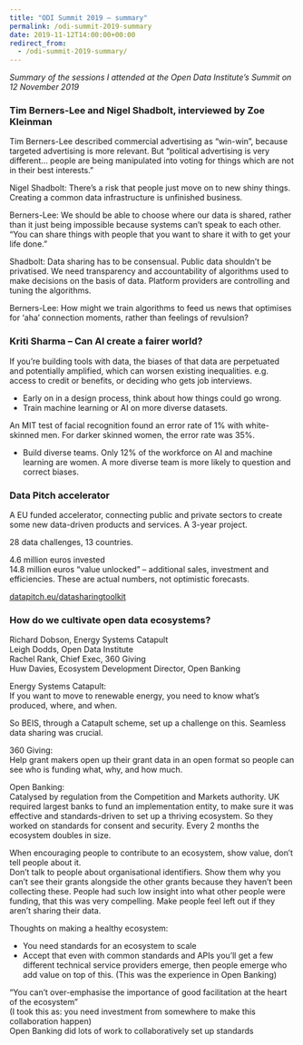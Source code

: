 ```yaml
---
title: "ODI Summit 2019 – summary"
permalink: /odi-summit-2019-summary
date: 2019-11-12T14:00:00+00:00
redirect_from:
  - /odi-summit-2019-summary/
---
```


*Summary of the sessions I attended at the Open Data Institute’s Summit on 12 November 2019*

### Tim Berners-Lee and Nigel Shadbolt, interviewed by Zoe Kleinman

Tim Berners-Lee described commercial advertising as “win-win”, because targeted advertising is more relevant. But “political advertising is very different… people are being manipulated into voting for things which are not in their best interests.”

Nigel Shadbolt: There’s a risk that people just move on to new shiny things. Creating a common data infrastructure is unfinished business.

Berners-Lee: We should be able to choose where our data is shared, rather than it just being impossible because systems can’t speak to each other. “You can share things with people that you want to share it with to get your life done.”

Shadbolt: Data sharing has to be consensual. Public data shouldn’t be privatised. We need transparency and accountability of algorithms used to make decisions on the basis of data. Platform providers are controlling and tuning the algorithms.

Berners-Lee: How might we train algorithms to feed us news that optimises for ‘aha’ connection moments, rather than feelings of revulsion?

### Kriti Sharma – Can AI create a fairer world?

If you’re building tools with data, the biases of that data are perpetuated and potentially amplified, which can worsen existing inequalities. e.g. access to credit or benefits, or deciding who gets job interviews.

- Early on in a design process, think about how things could go wrong.
- Train machine learning or AI on more diverse datasets.

An MIT test of facial recognition found an error rate of 1% with white-skinned men. For darker skinned women, the error rate was 35%.

- Build diverse teams. Only 12% of the workforce on AI and machine learning are women. A more diverse team is more likely to question and correct biases.

### Data Pitch accelerator

A EU funded accelerator, connecting public and private sectors to create some new data-driven products and services. A 3-year project.

28 data challenges, 13 countries.

4.6 million euros invested  
14.8 million euros “value unlocked” – additional sales, investment and efficiencies. These are actual numbers, not optimistic forecasts.

[datapitch.eu/datasharingtoolkit](https://datapitch.eu/datasharingtoolkit)

### How do we cultivate open data ecosystems?

Richard Dobson, Energy Systems Catapult  
Leigh Dodds, Open Data Institute  
Rachel Rank, Chief Exec, 360 Giving  
Huw Davies, Ecosystem Development Director, Open Banking

Energy Systems Catapult:  
If you want to move to renewable energy, you need to know what’s produced, where, and when.

So BEIS, through a Catapult scheme, set up a challenge on this. Seamless data sharing was crucial.

360 Giving:  
Help grant makers open up their grant data in an open format so people can see who is funding what, why, and how much.

Open Banking:  
Catalysed by regulation from the Competition and Markets authority. UK required largest banks to fund an implementation entity, to make sure it was effective and standards-driven to set up a thriving ecosystem. So they worked on standards for consent and security. Every 2 months the ecosystem doubles in size.

When encouraging people to contribute to an ecosystem, show value, don’t tell people about it.  
Don’t talk to people about organisational identifiers. Show them why you can’t see their grants alongside the other grants because they haven’t been collecting these. People had such low insight into what other people were funding, that this was very compelling. Make people feel left out if they aren’t sharing their data.

Thoughts on making a healthy ecosystem:

- You need standards for an ecosystem to scale
- Accept that even with common standards and APIs you’ll get a few different technical service providers emerge, then people emerge who add value on top of this. (This was the experience in Open Banking)

“You can’t over-emphasise the importance of good facilitation at the heart of the ecosystem”  
(I took this as: you need investment from somewhere to make this collaboration happen)  
Open Banking did lots of work to collaboratively set up standards